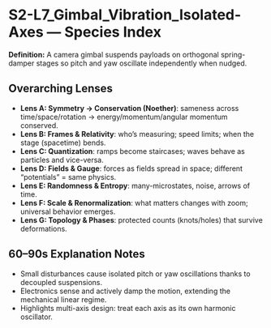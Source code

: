 # S2-L7_Gimbal_Vibration_Isolated-Axes — Species Index
**Definition:** A camera gimbal suspends payloads on orthogonal spring-damper stages so pitch and yaw oscillate independently when nudged.

## Overarching Lenses

- **Lens A: Symmetry -> Conservation (Noether)**: sameness across time/space/rotation → energy/momentum/angular momentum conserved.
- **Lens B: Frames & Relativity**: who’s measuring; speed limits; when the stage (spacetime) bends.
- **Lens C: Quantization**: ramps become staircases; waves behave as particles and vice-versa.
- **Lens D: Fields & Gauge**: forces as fields spread in space; different “potentials” = same physics.
- **Lens E: Randomness & Entropy**: many-microstates, noise, arrows of time.
- **Lens F: Scale & Renormalization**: what matters changes with zoom; universal behavior emerges.
- **Lens G: Topology & Phases**: protected counts (knots/holes) that survive deformations.

## 60–90s Explanation Notes
- Small disturbances cause isolated pitch or yaw oscillations thanks to decoupled suspensions.
- Electronics sense and actively damp the motion, extending the mechanical linear regime.
- Highlights multi-axis design: treat each axis as its own harmonic oscillator.
